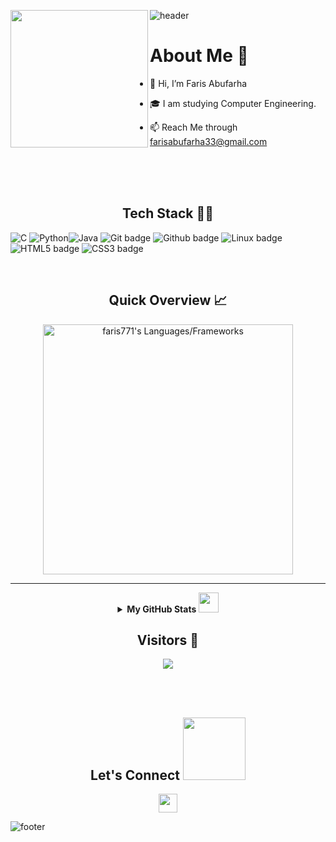 <!---
![header](https://capsule-render.vercel.app/api?type=wave&color=gradient&height=280&section=header&text=YO!%20👋&fontSize=90)
--->
![header](https://capsule-render.vercel.app/api?type=waving&color=gradient&height=280&section=header&text=YO%20!%20%F0%9F%91%8B&fontSize=90)
<img width="220" align="left" src="https://toppng.com/uploads/preview/itachi-shippuden-115507248811otwgj6dku.png"/>


 
<h1>About Me 📌</h1>

- 👋 Hi, I’m Faris Abufarha
- 🎓 I am studying Computer Engineering.

- 📫 Reach Me through farisabufarha33@gmail.com
<br /> 

<br>
<br>

<h2 align="center"> Tech Stack 👨‍💻</h2>

 ![C](https://img.shields.io/badge/c-%2300599C.svg?style=for-the-badge&logo=c%2B%2B&logoColor=white) ![Python](https://img.shields.io/badge/python-3670A0?style=for-the-badge&logo=python&logoColor=ffdd54)![Java](https://img.shields.io/badge/java-%23ED8B00.svg?style=for-the-badge&logo=java&logoColor=white) ![Git badge](https://img.shields.io/badge/GIT-F05032?style=for-the-badge&logo=git&logoColor=white) ![Github badge](https://img.shields.io/badge/GitHub-100000?style=for-the-badge&logo=github&logoColor=white) ![Linux badge](https://img.shields.io/badge/Linux-FCC624?style=for-the-badge&logo=linux&logoColor=black )![HTML5 badge](https://img.shields.io/badge/HTML5-E34F26?style=for-the-badge&logo=html5&logoColor=white) ![CSS3 badge](https://img.shields.io/badge/CSS3-1572B6?style=for-the-badge&logo=css3&logoColor=white) 


<br />
<h2 align="center"> Quick Overview 📈</h2>
<p align = "center">
  <img src = "https://github-readme-stats.vercel.app/api/top-langs?username=faris771&show_icons=true&count_private=true&locale=en&layout=compact&langs_count=10&hide_border=true&bg_color=151515&title_color=FB8C00&text_color=fff&icon_color=fff" alt = "faris771's Languages/Frameworks" width = 400 />

 *** 
 
 <details align="center">
 <br>
<summary><b>My GitHub Stats <img src='https://media1.giphy.com/media/du3J3cXyzhj75IOgvA/giphy.gif?cid=ecf05e47x2g034i9pzwtzzsd3xgg2w9nr94t4tflbbgo3008&rid=giphy.gif' width='32px'></b></summary>
<table>
  <thead>
 </p>
<center>
<p align = "center">
  <img src = "https://github-readme-stats.vercel.app/api?username=faris771&count_private=true&theme=dark&hide_border=true" alt = "faris771's Contribution" width = 400 >
  <img src = "https://github-readme-streak-stats.herokuapp.com?user=faris771&theme=dark&hide_border=true" alt = "faris771's Rating" width = 400 >
  </center>
</p>
<p align = "center">
  <img src = "https://github-profile-summary-cards.vercel.app/api/cards/profile-details?username=faris771&theme=monokai" alt = "faris771's profile Summary" width = 750 >
  </center>
</p>
<br />
</table>
</details>
 
<h2 align="center">Visitors 👀</h2>
<div align="center" >
  <img src="https://profile-counter.glitch.me/faris771/count.svg"></img>
</div>

<br /><br />
<h2 align="center">Let's Connect <img src='https://raw.githubusercontent.com/ShahriarShafin/ShahriarShafin/main/Assets/handshake.gif' width="100px"></h2> 
<p align="center">
  <a href = "mailto:farisabufarha33@gmail.com"><img src = "https://img.shields.io/badge/Gmail-D14836?style=for-the-badge&logo=gmail&logoColor=white" height = 30></a>
    

![footer](https://capsule-render.vercel.app/api?type=waving&color=gradient&height=150&section=footer)
